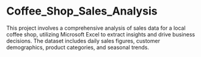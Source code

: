 # Coffee_Shop_Sales_Analysis
This project involves a comprehensive analysis of sales data for a local coffee shop, utilizing Microsoft Excel to extract insights and drive business decisions. The dataset includes daily sales figures, customer demographics, product categories, and seasonal trends.
